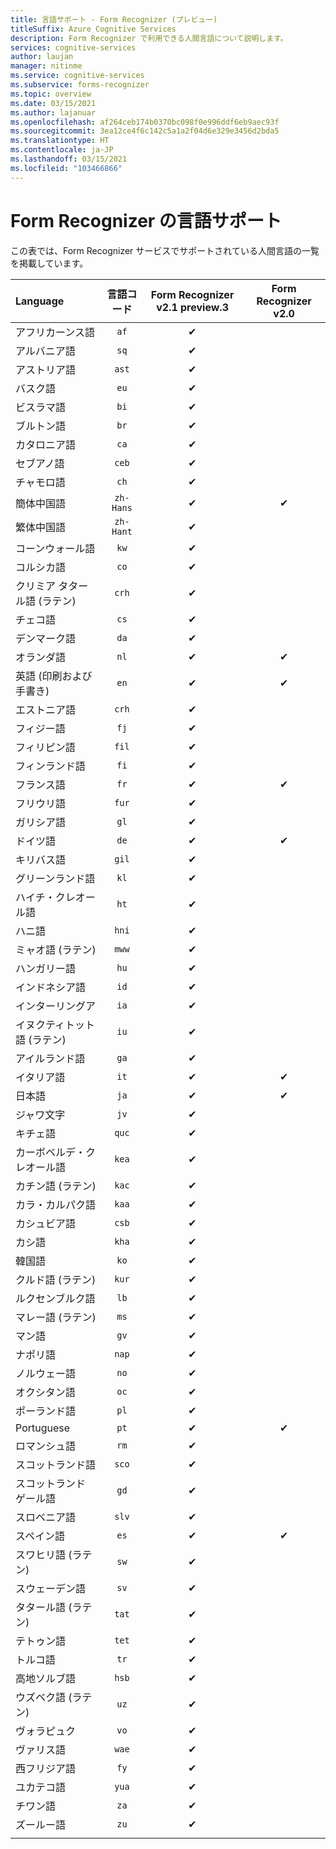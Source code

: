 ```yaml
---
title: 言語サポート - Form Recognizer (プレビュー)
titleSuffix: Azure Cognitive Services
description: Form Recognizer で利用できる人間言語について説明します。
services: cognitive-services
author: laujan
manager: nitinme
ms.service: cognitive-services
ms.subservice: forms-recognizer
ms.topic: overview
ms.date: 03/15/2021
ms.author: lajanuar
ms.openlocfilehash: af264ceb174b0370bc098f0e996ddf6eb9aec93f
ms.sourcegitcommit: 3ea12ce4f6c142c5a1a2f04d6e329e3456d2bda5
ms.translationtype: HT
ms.contentlocale: ja-JP
ms.lasthandoff: 03/15/2021
ms.locfileid: "103466866"
---
```

# <a name="language-support-for-form-recognizer"></a>Form Recognizer の言語サポート

この表では、Form Recognizer サービスでサポートされている人間言語の一覧を掲載しています。

|Language| 言語コード | Form Recognizer v2.1 preview.3 |Form Recognizer v2.0 | 
|:-----|:----:|:-----:|:---:|
|アフリカーンス語|`af`| ✔ | |
|アルバニア語 |`sq`| ✔ | |
|アストリア語 |`ast`| ✔ | |
|バスク語  |`eu`|  ✔ | |
|ビスラマ語   |`bi`|  ✔ | |
|ブルトン語    |`br`|  ✔ | |
|カタロニア語    |`ca`|  ✔ | |
|セブアノ語    |`ceb`|  ✔ | |
|チャモロ語  |`ch`|  ✔ | |
|簡体中国語 | `zh-Hans`|✔ | ✔ |
|繁体中国語 | `zh-Hant`|  ✔ | |
|コーンウォール語     |`kw`|  ✔ | |
|コルシカ語      |`co`|  ✔ | |
|クリミア タタール語 (ラテン)  |`crh`| ✔ | |
|チェコ語 | `cs` |  ✔ | |
|デンマーク語 | `da` |  ✔ | |
|オランダ語 | `nl` |✔ | ✔ |
|英語 (印刷および手書き) | `en` |✔ | ✔ |
|エストニア語  |`crh`|  ✔ | |
|フィジー語 |`fj`|  ✔ | |
|フィリピン語  |`fil`|  ✔ | |
|フィンランド語 | `fi` |  ✔ | |
|フランス語 | `fr` |✔ | ✔ |
|フリウリ語  | `fur` |  ✔ | |
|ガリシア語   | `gl` |  ✔ | |
|ドイツ語 | `de` |✔ | ✔ |
|キリバス語    | `gil` | ✔ | |
|グリーンランド語   | `kl` |  ✔ | |
|ハイチ・クレオール語  | `ht` | ✔ | |
|ハニ語  | `hni` |  ✔ | |
|ミャオ語 (ラテン) | `mww` |  ✔ | |
|ハンガリー語 | `hu` |  ✔ | |
|インドネシア語   | `id` |  ✔ | |
|インターリングア  | `ia` |  ✔ | |
|イヌクティトット語 (ラテン)  | `iu`  | ✔ | |
|アイルランド語    | `ga` |  ✔ | |
|イタリア語 | `it` |✔ | ✔ |
|日本語 | `ja` |✔ | ✔ |
|ジャワ文字 | `jv` | ✔ | |
|キチェ語  | `quc` |  ✔ | |
|カーボベルデ・クレオール語 | `kea` |  ✔ | |
|カチン語 (ラテン) | `kac` | ✔ | |
|カラ・カルパク語 | `kaa` |  ✔ | |
|カシュビア語 | `csb` |  ✔ | |
|カシ語  | `kha` |  ✔ | |
|韓国語 | `ko` |  ✔ | |
|クルド語 (ラテン) | `kur` | ✔ | |
|ルクセンブルク語  | `lb` |  ✔ | |
|マレー語 (ラテン)  | `ms` |  ✔ | |
|マン語  | `gv` |  ✔ | |
|ナポリ語   | `nap` |  ✔ | |
|ノルウェー語 | `no` |  ✔ | |
|オクシタン語 | `oc` |  ✔ | |
|ポーランド語 | `pl` |  ✔ | |
|Portuguese | `pt` |✔ | ✔ |
|ロマンシュ語  | `rm` |  ✔ | |
|スコットランド語  | `sco` | ✔ | |
|スコットランド ゲール語  | `gd` |  ✔ | |
|スロベニア語  | `slv` |  ✔ | |
|スペイン語 | `es` |✔ | ✔ |
|スワヒリ語 (ラテン)  | `sw` | ✔ | |
|スウェーデン語 | `sv` | ✔ ||
|タタール語 (ラテン)  | `tat` |  ✔ | |
|テトゥン語    | `tet` |  ✔ | |
|トルコ語 | `tr` |  ✔ | |
|高地ソルブ語  | `hsb` |  ✔ | |
|ウズベク語 (ラテン)     | `uz` |  ✔ | |
|ヴォラピュク   | `vo` |  ✔ | |
|ヴァリス語    | `wae` |  ✔ | |
|西フリジア語 | `fy` | ✔ | |
|ユカテコ語 | `yua` | ✔ | |
|チワン語 | `za` |  ✔ | |
|ズールー語  | `zu` |  ✔ | |
||||
